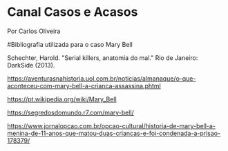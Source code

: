 # Canal Casos e Acasos
Por Carlos Oliveira

#Bibliografia utilizada para o caso Mary Bell

Schechter, Harold. "Serial killers, anatomia do mal." Rio de Janeiro: DarkSide (2013).

https://aventurasnahistoria.uol.com.br/noticias/almanaque/o-que-aconteceu-com-mary-bell-a-crianca-assassina.phtml

https://pt.wikipedia.org/wiki/Mary_Bell

https://segredosdomundo.r7.com/mary-bell/

https://www.jornalopcao.com.br/opcao-cultural/historia-de-mary-bell-a-menina-de-11-anos-que-matou-duas-criancas-e-foi-condenada-a-prisao-178379/
